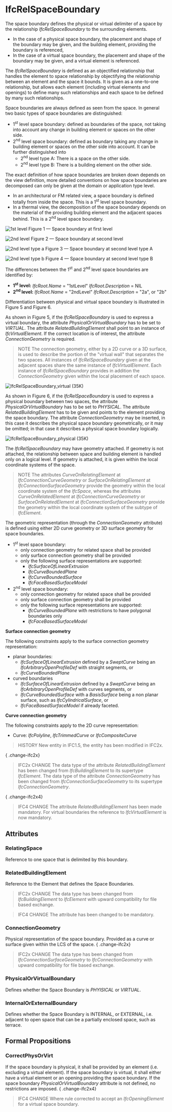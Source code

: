 # IfcRelSpaceBoundary

The space boundary defines the physical or virtual delimiter of a space by the relationship _IfcRelSpaceBoundary_ to the surrounding elements.
<!-- end of short definition -->


* In the case of a physical space boundary, the placement and shape of the boundary may be given, and the building element, providing the boundary is referenced,
* In the case of a virtual space boundary, the placement and shape of the boundary may be given, and a virtual element is referenced.

The _IfcRelSpaceBoundary_ is defined as an objectified relationship that handles the element to space relationship by objectifying the relationship between an element and the space it bounds. It is given as a one-to-one relationship, but allows each element (including virtual elements and openings) to define many such relationships and each space to be defined by many such relationships.

Space boundaries are always defined as seen from the space. In general two basic types of space boundaries are distinguished:

* 1<sup>st</sup> level space boundary: defined as boundaries of the space, not taking into account any change in building element or spaces on the other side.
* 2<sup>nd</sup> level space boundary: defined as boundary taking any change in building element or spaces on the other side into account. It can be further distinguished into
  * 2<sup>nd</sup> level type A: There is a space on the other side.
  * 2<sup>nd</sup> level type B: There is a building element on the other side.

The exact definition of how space boundaries are broken down depends on the view definition, more detailed conventions on how space boundaries are decomposed can only be given at the domain or application type level.

* In an architectural or FM related view, a space boundary is defined totally from inside the space. This is a 1<sup>st</sup> level space boundary.
* In a thermal view, the decomposition of the space boundary depends on the material of the providing building element and the adjacent spaces behind. This is a 2<sup>nd</sup> level space boundary.

![1st level](../../../../figures/ifcrelspaceboundary_1stlevel.png)
Figure 1 — Space boundary at first level

![2nd level](../../../../figures/ifcrelspaceboundary_2ndlevel.png)
Figure 2 — Space boundary at second level

![2nd level type a](../../../../figures/ifcrelspaceboundary_2ndlevel_typea.png)
Figure 3 — Space boundary at second level type A

![2nd level type b](../../../../figures/ifcrelspaceboundary_2ndlevel_typeb.png)
Figure 4 — Space boundary at second level type B

The differences between the 1<sup>st</sup> and 2<sup>nd</sup> level space boundaries are identified by:

* **1<sup>st</sup> level:**  _IfcRoot.Name_ = "1stLevel"  _IfcRoot.Description_ = NIL
* **2<sup>nd</sup> level:**  _IfcRoot.Name_ = "2ndLevel"  _IfcRoot.Description_ = "2a", or "2b"

Differentiation between physical and virtual space boundary is illustrated in Figure 5 and Figure 6.

As shown in Figure 5, if the _IfcRelSpaceBoundary_ is used to express a virtual boundary, the attribute _PhysicalOrVirtualBoundary_ has to be set to _VIRTUAL_. The attribute _RelatedBuildingElement_ shall point to an instance of _IfcVirtualElement_. If the correct location is of interest, the attribute _ConnectionGeometry_ is required.

> NOTE The connection geometry, either by a 2D curve or a 3D surface, is used to describe the portion of the "virtual wall" that separates the two spaces. All instances of _IfcRelSpaceBoundary_ given at the adjacent spaces share the same instance of _IfcVirtualElement_. Each instance of _IfcRelSpaceBoundary_ provides in addition the _ConnectionGeometry_ given within the local placement of each space.

![IfcRelSpaceBoundary_virtual (35K)](../../../../figures/ifcrelspaceboundary_virtual.png "Figure 5 — Space boundary of virtual element")

As shown in Figure 6, if the _IfcRelSpaceBoundary_ is used to express a physical boundary between two spaces, the attribute _PhysicalOrVirtualBoundary_ has to be set to _PHYSICAL_. The attribute _RelatedBuildingElement_ has to be given and points to the element providing the space boundary. The attribute _ConnectionGeometry_ may be inserted, in this case it describes the physical space boundary geometrically, or it may be omitted; in that case it describes a physical space boundary logically.

![IfcRelSpaceBoundary_physical (35K)](../../../../figures/ifcrelspaceboundary_physical.png "Figure 6 — Space boundary of physical element")

The _IfcRelSpaceBoundary_ may have geometry attached. If geometry is not attached, the relationship between space and building element is handled only on a logical level. If geometry is attached, it is given within the local coordinate systems of the space.

> NOTE The attributes _CurveOnRelatingElement_ at _IfcConnectionCurveGeometry_ or _SurfaceOnRelatingElement_ at _IfcConnectionSurfaceGeometry_ provide the geometry within the local coordinate system of the _IfcSpace_, whereas the attributes _CurveOnRelatedElement_ at _IfcConnectionCurveGeometry_ or _SurfaceOnRelatedElement_ at _IfcConnectionSurfaceGeometry_ provide the geometry within the local coordinate system of the subtype of _IfcElement_.

The geometric representation (through the _ConnectionGeometry_ attribute) is defined using either 2D curve geometry or 3D surface geometry for space boundaries.

* 1<sup>st</sup> level space boundary:
  * only connection geometry for related space shall be provided
  * only surface connection geometry shall be provided
  * only the following surface representations are supported:
    * _IfcSurfaceOfLinearExtrusion_
    * _IfcCurveBoundedPlane_
    * _IfcCurveBoundedSurface_
    * _IfcFaceBasedSurfaceModel_
* 2<sup>nd</sup> level space boundary:
  * only connection geometry for related space shall be provided
  * only surface connection geometry shall be provided
  * only the following surface representations are supported:
    * _IfcCurveBoundedPlane_ with restrictions to have polygonal boundaries only
    * _IfcFaceBasedSurfaceModel_

**Surface connection geometry**

The following constraints apply to the surface connection geometry representation:

* planar boundaries:
  * _IfcSurfaceOfLinearExtrusion_ defined by a _SweptCurve_ being an _IfcArbitraryOpenProfileDef_ with straight segments, or
  * _IfcCurveBoundedPlane_
* curved boundaries
  * _IfcSurfaceOfLinearExtrusion_ defined by a _SweptCurve_ being an _IfcArbitraryOpenProfileDef_ with curves segments, or
  * _IfcCurveBoundedSurface_ with a _BasisSurface_ being a non planar surface, such as _IfcCylindricalSurface_, or
  * _IfcFaceBasedSurfaceModel_ if already faceted.

**Curve connection geometry**

The following constraints apply to the 2D curve representation:

* Curve: _IfcPolyline_, _IfcTrimmedCurve_ or _IfcCompositeCurve_

> HISTORY New entity in IFC1.5, the entity has been modified in IFC2x.

{ .change-ifc2x}
> IFC2x CHANGE The data type of the attribute _RelatedBuildingElement_ has been changed from _IfcBuildingElement_ to its supertype _IfcElement_. The data type of the attribute _ConnectionGeometry_ has been changed from _IfcConnectionSurfaceGeometry_ to its supertype _IfcConnectionGeometry_.

{ .change-ifc2x4}
> IFC4 CHANGE The attribute _RelatedBuildingElement_ has been made mandatory. For virtual boundaries the reference to _IfcVirtualElement_ is now mandatory.

## Attributes

### RelatingSpace
Reference to one space that is delimited by this boundary.

### RelatedBuildingElement

Reference to the Element that defines the Space Boundaries.

> IFC2x CHANGE The data type has been changed from _IfcBuildingElement_ to _IfcElement_ with upward compatibility for file based exchange.

> IFC4 CHANGE The attribute has been changed to be mandatory.

### ConnectionGeometry
Physical representation of the space boundary. Provided as a curve or surface given within the LCS of the space.
{ .change-ifc2x}
> IFC2x CHANGE The data type has been changed from _IfcConnectionSurfaceGeometry_ to _IfcConnectionGeometry_ with upward compatibility for file based exchange.

### PhysicalOrVirtualBoundary
Defines whether the Space Boundary is _PHYISICAL_ or _VIRTUAL_.

### InternalOrExternalBoundary
Defines whether the Space Boundary is INTERNAL, or EXTERNAL, i.e. adjacent to open space that can be a partially enclosed space, such as terrace.

## Formal Propositions

### CorrectPhysOrVirt
If the space boundary is physical, it shall be provided by an element (i.e. excluding a virtual element). If the space boundary is virtual, it shall either have a virtual element or an opening providing the space boundary. If the space boundary _PhysicalOrVirtualBoundary_ attribute is not defined, no restrictions are imposed.
{ .change-ifc2x4}
> IFC4 CHANGE Where rule corrected to accept an _IfcOpeningElement_ for a virtual space boundary.
